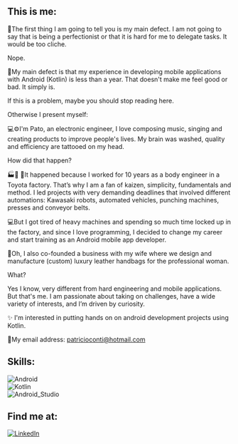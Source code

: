 ## This is me:

👀The first thing I am going to tell you is my main defect. I am not going to say that is being a perfectionist or that it is hard for me to delegate tasks. It would be too cliche.

Nope.

📱My main defect is that my experience in developing mobile applications with Android (Kotlin) is less than a year. That doesn't make me feel good or bad. It simply is.

If this is a problem, maybe you should stop reading here.

Otherwise I present myself:

💻⚙I'm Pato, an electronic engineer, I love composing music, singing and creating products to improve people's lives. My brain was washed, quality and efficiency are tattooed on my head.

How did that happen?

🏭🤖 🚙It happened because I worked for 10 years as a body engineer in a Toyota factory.
That’s why I am a fan of kaizen, simplicity, fundamentals and method. I led projects with very demanding deadlines that involved different automations: Kawasaki robots, automated vehicles, punching machines, presses and conveyor belts.


💻But I got tired of heavy machines and spending so much time locked up in the factory, and since I love programming, I decided to change my career and start training as an Android mobile app developer.

👜Oh, I also co-founded a business with my wife where we design and manufacture (custom) luxury leather handbags for the professional woman.

What?

Yes I know, very different from hard engineering and mobile applications. But that's me.
I am passionate about taking on challenges, have a wide variety of interests, and I’m driven by curiosity.

✨ I'm interested in putting hands on on android development projects using Kotlin.

📧My email address:
patricioconti@hotmail.com

## Skills:
![Android](https://img.shields.io/badge/Android-A4C639?style=for-the-badge&logo=android&logoColor=white&labelColor=101010)</br>
![Kotlin](https://img.shields.io/badge/Kotlin-0095D5?style=for-the-badge&logo=kotlin&logoColor=white&labelColor=101010)</br>
![Android_Studio](https://img.shields.io/badge/Android_Studio-A4C639?style=for-the-badge&logo=android-studio&logoColor=white&labelColor=101010)</br>

## Find me at:

[![LinkedIn](https://img.shields.io/badge/LinkedIn-Patricio_Conti-1836BD?style=for-the-badge&logo=linkedin&logoColor=white&labelColor=101010)](https://www.linkedin.com/in/patricio-conti-aa531b14) 





<!---
patricioconti/patricioconti is a ✨ special ✨ repository because its `README.md` (this file) appears on your GitHub profile.
You can click the Preview link to take a look at your changes.
--->
